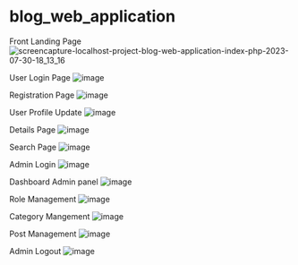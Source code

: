 # blog_web_application

Front Landing Page
![screencapture-localhost-project-blog-web-application-index-php-2023-07-30-18_13_16](https://github.com/shohanurrahman1/blog_web_application/assets/108417996/1696befd-0586-4b5f-9077-e15683207dc8)

User Login Page
![image](https://github.com/shohanurrahman1/blog_web_application/assets/108417996/da7e376f-d2da-4344-b839-3885d0de88c8)

Registration Page
![image](https://github.com/shohanurrahman1/blog_web_application/assets/108417996/71529689-e378-4624-9214-8664f39385cc)

User Profile Update
![image](https://github.com/shohanurrahman1/blog_web_application/assets/108417996/d3e19924-942c-4711-b246-fd3ab12c94f4)

Details Page
![image](https://github.com/shohanurrahman1/blog_web_application/assets/108417996/0e9cf3e4-ab18-414c-9275-0a0bb426792d)

Search Page
![image](https://github.com/shohanurrahman1/blog_web_application/assets/108417996/c6ef94d9-85a0-4e99-8bfc-c19e08072c33)

Admin Login
![image](https://github.com/shohanurrahman1/blog_web_application/assets/108417996/d2146d27-4c1f-4809-91d2-c1ca89058cb2)

Dashboard Admin panel
![image](https://github.com/shohanurrahman1/blog_web_application/assets/108417996/c36fa575-89f9-4fed-ad85-fd38a426cee7)

Role Management
![image](https://github.com/shohanurrahman1/blog_web_application/assets/108417996/2ef280b6-a63f-44eb-8b65-928807494388)

Category Mangement
![image](https://github.com/shohanurrahman1/blog_web_application/assets/108417996/0acae6c7-d47a-4d29-b5b8-aca1be2b7837)

Post Management
![image](https://github.com/shohanurrahman1/blog_web_application/assets/108417996/0705d27b-6a25-4354-8c8b-8784dcc01e63)

Admin Logout
![image](https://github.com/shohanurrahman1/blog_web_application/assets/108417996/13e310cb-ea1a-4662-980c-f75616c77517)






